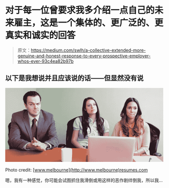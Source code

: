 # 对于每一位曾要求我多介绍一点自己的未来雇主，这是一个集体的、更广泛的、更真实和诚实的回答

> 原文：<https://medium.com/swlh/a-collective-extended-more-genuine-and-honest-response-to-every-prospective-employer-whos-ever-93c4ea82b97b>

## 以下是我想说并且应该说的话——但显然没有说

![](img/a47651a5377ec9b09206429132035ff5.png)

Photo credit: [www.melbourne](http://www.melbourne)resumes.com

嗯，我有一种感觉，你可能会试图抓住我滑倒或用这样的恶作剧绊倒我，所以我…